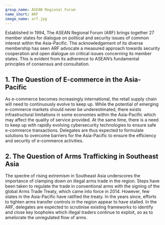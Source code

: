 ```yaml
---
group_name: ASEAN Regional Forum
name_short: ARF
image_name: arf.jpg
---
```


Established in 1994, The ASEAN Regional Forum (ARF) brings 
together 27 member states for dialogue on political and security 
issues of common interest within the Asia-Pacific. The acknowledgement 
of its diverse membership has seen ARF advocate a measured approach towards 
security cooperation and open dialogue on critical issues concerning its member
states. This is evident from its adherence to ASEAN’s fundamental principles of 
consensus and consultation. 

## 1. The Question of E-commerce in the Asia-Pacific

As e-commerce becomes increasingly international, the retail supply chain will 
need to continuously evolve to keep up. While the potential of emerging e-commerce 
markets should never be underestimated, there exists infrastructural limitations in 
some economies within the Asia-Pacific which may affect the quality of service provided. 
At the same time, there is a need to keep up with rapidly evolving cybersecurity 
technologies to ensure safe e-commerce transactions. Delegates are thus expected to 
formulate solutions to overcome barriers for the Asia-Pacific to ensure the efficiency 
and security of e-commerce activities. 

## 2. The Question of Arms Trafficking in Southeast Asia

The spectre of rising extremism in Southeast Asia underscores the importance of 
clamping down on illegal arms trade in the region. Steps have been taken to regulate 
the trade in conventional arms with the signing of the global Arms Trade Treaty, 
which came into force in 2014. However, few states in the Asia-Pacific have ratified 
the treaty. In the years since, efforts to tighten arms transfer controls in the region 
appear to have stalled. In the ARF, delegates are expected to scrutinise existing 
frameworks to identify and close key loopholes which illegal traders continue to exploit, 
so as to ameliorate the unregulated flow of arms.